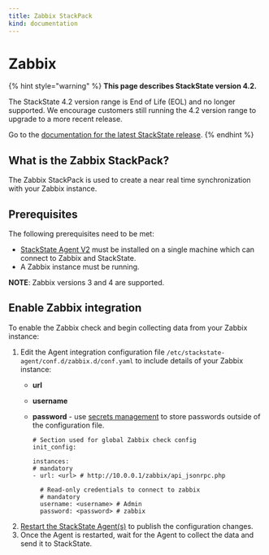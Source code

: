 ```yaml
---
title: Zabbix StackPack
kind: documentation
---
```


# Zabbix

{% hint style="warning" %}
**This page describes StackState version 4.2.**

The StackState 4.2 version range is End of Life (EOL) and no longer supported. We encourage customers still running the 4.2 version range to upgrade to a more recent release.

Go to the [documentation for the latest StackState release](https://docs.stackstate.com/).
{% endhint %}

## What is the Zabbix StackPack?

The Zabbix StackPack is used to create a near real time synchronization with your Zabbix instance.

## Prerequisites

The following prerequisites need to be met:

* [StackState Agent V2](agent.md) must be installed on a single machine which can connect to Zabbix and StackState.
* A Zabbix instance must be running.

**NOTE**: Zabbix versions 3 and 4 are supported.

## Enable Zabbix integration

To enable the Zabbix check and begin collecting data from your Zabbix instance:

1. Edit the Agent integration configuration file `/etc/stackstate-agent/conf.d/zabbix.d/conf.yaml` to include details of your Zabbix instance:
   * **url**
   * **username** 
   * **password** - use [secrets management](../../configure/security/secrets_management.md) to store passwords outside of the configuration file.

     ```text
     # Section used for global Zabbix check config
     init_config:

     instances:
     # mandatory
     - url: <url> # http://10.0.0.1/zabbix/api_jsonrpc.php

       # Read-only credentials to connect to zabbix
       # mandatory
       username: <username> # Admin
       password: <password> # zabbix
     ```
2. [Restart the StackState Agent\(s\)](agent.md#start-stop-restart-the-stackstate-agent) to publish the configuration changes.
3. Once the Agent is restarted, wait for the Agent to collect the data and send it to StackState.


